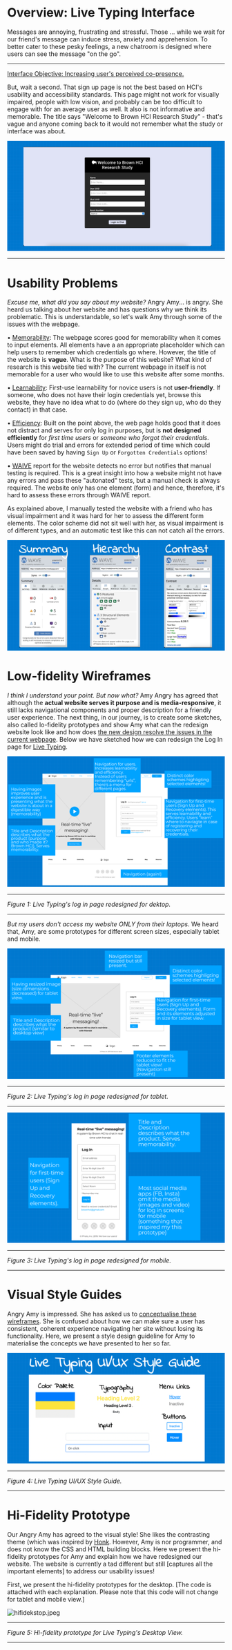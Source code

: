# Overview: Live Typing Interface

Messages are annoying, frustrating and stressful. Those ... while we wait for our friend's message can induce stress, anxiety and apprehension. To better cater to these pesky feelings, a new chatroom is designed where users can see the message "on the go".

****

[Interface Objective: Increasing user's perceived co-presence.](http://chatatbrownhci.herokuapp.com)

But, wait a second. That sign up page is not the best based on HCI's usability and accessibility standards. This page might not work for visually impaired, people with low vision, and probably can be too difficult to engage with for an average user as well. It also is not informative and memorable. The title says "Welcome to Brown HCI Research Study" - that's vague and anyone coming back to it would not remember what the study or interface was about.

![/Screenshot for Live Typing](images//livetypingss1.jpeg)

****

# Usability Problems

_Excuse me, what did you say about my website?_ Angry Amy... is angry. She heard us talking about her website and has questions why we think its problematic. This is understandable, so let's walk Amy through some of the issues with the webpage.

• [Memorability](https://sleepypinks.github.io/redesign): The webpage scores good for memorability when it comes to input elements. All elements have a an appropriate placeholder which can help users to remember which credentials go where. However, the title of the website is **vague**. What is the purpose of this website? What kind of research is this website tied with? The current webpage in itself is not memorable for a user who would like to use this website after some months.

• [Learnability](https://sleepypinks.github.io/redesign): First-use learnability for novice users is not **user-friendly**. If someone, who does not have their login credentials yet, browse this website, they have no idea what to do (where do they sign up, who do they contact) in that case.

• [Efficiency](https://sleepypinks.github.io/redesign): Built on the point above, the web page holds good that it does not distract and serves for only log in purposes, but is **not designed efficiently** for _first time users_ or _someone who forgot their credentials_. Users might do trial and errors for extended period of time which could have been saved by having `Sign Up` or `Forgotten Credentials` options!

• [WAIVE]() report for the website detects no error but notifies that manual testing is required. This is a great insight into how a website might not have any errors and pass these "autonated" tests, but a manual check is always required. The website only has one element (form) and hence, therefore, it's hard to assess these errors through WAIVE report.

As explained above, I manually tested the website with a friend who has visual impairment and it was hard for her to assess the different form elements. The color scheme did not sit well with her, as visual impairment is of different types, and an automatic test like this can not catch all the errors. 

![/Screenshot for Waive Report](images//waive_report.jpeg)

# Low-fidelity Wireframes

_I think I understand your point. But now what?_ Amy Angry has agreed that although the **actual website serves it purpose and is media-responsive**, it still lacks navigational components and proper description for a friendly user experience. The next thing, in our journey, is to create some sketches, also called lo-fidelity prototypes and show Amy what can the redesign website look like and how does [the new design resolve the issues in the current webpage](). Below we have sketched how we can redesign the Log In page for [Live Typing](chatatbrownhci.herokuapp.com).

![desktop.jpeg](images/desktop.jpeg)

*****

*Figure 1: Live Typing's log in page redesigned for dektop.*

*****

_But my users don't access my website ONLY from their laptops_. We heard that, Amy, are some prototypes for different screen sizes, especially tablet and mobile.

![tablet.jpeg](images/tablet.jpeg)

*****

*Figure 2: Live Typing's log in page redesigned for tablet.*

*****

![mobile.jpeg](images/mobile.png)

*****

*Figure 3: Live Typing's log in page redesigned for mobile.*

*****

# Visual Style Guides

Angry Amy is impressed. She has asked us to [conceptualise these wireframes](). She is confused about how we can make sure a user has consistent, coherent experience navigating her site without losing its functionality. Here, we present a style design guideline for Amy to materialise the concepts we have presented to her so far.

![styleguide.jpeg](images/styleguide.jpeg)

*****

*Figure 4: Live Typing UI/UX Style Guide.*

*****

# Hi-Fidelity Prototype

Our Angry Amy has agreed to the visual style! She likes the contrasting theme (which was inspired by [Honk](). However, Amy is nor programmer, and does not know the CSS and HTML building blocks. Here we present the hi-fidelity prototypes for Amy and explain how we have redesigned our website. The website is currently a tad different but still [captures all the important elements] to address our usability issues!


First, we present the hi-fidelity prototypes for the desktop. [The code is attached with each explanation. Please note that this code will not change for tablet and mobile view.]

![hifidekstop.jpeg](images/hifidekstop.jpeg)

*****

*Figure 5: Hi-fidelity prototype for Live Typing's Desktop View.*

*****
